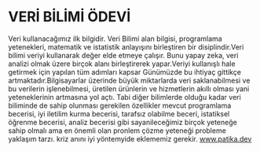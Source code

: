 # VERİ BİLİMİ ÖDEVİ 
Veri kullanacağımız ilk bilgidir. Veri Bilimi alan bilgisi, programlama yetenekleri, matematik ve istatistik anlayışını birleştiren bir disiplindir.Veri bilimi veriyi kullanarak
değer elde etmeye çalışır. Bunu yapay zeka, veri analizi olmak üzere birçok alanı birleştirerek yapar.Veriyi kullanışlı hale getirmek için yapılan tüm adımları kapsar
Günümüzde bu ihtiyaç gittikçe artmaktadır.Bilgisayarlar üzerinde büyük miktarlarda veri saklanabilmesi ve bu verilerin işlenebilmesi, üretilen ürünlerin ve hizmetlerin akıllı olması yani yeteneklerinin artmasına yol açtı. 
 Tabi diğer bilimlerde olduğu kadar veri biliminde de sahip olunması gerekilen özellikler mevcut programlama becerisi, iyi iletilim kurma becerisi, tarafsız olabilme beceri, istatiksel öğrenme becerisi, analiz becerisi gibi sayanileceğimiz birçok yeteneğe sahip olmalı
 ama en önemli olan pronlem çözme yeteneği probleme yaklaşım tarzı. kriz anını iyi yöntemyide eklememiz gerekir.
 www.patika.dev
   
